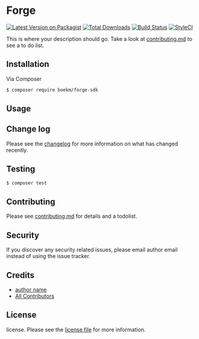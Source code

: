 # Forge

[![Latest Version on Packagist][ico-version]][link-packagist]
[![Total Downloads][ico-downloads]][link-downloads]
[![Build Status][ico-travis]][link-travis]
[![StyleCI][ico-styleci]][link-styleci]

This is where your description should go. Take a look at [contributing.md](contributing.md) to see a to do list.

## Installation

Via Composer

``` bash
$ composer require boekm/forge-sdk
```

## Usage

## Change log

Please see the [changelog](changelog.md) for more information on what has changed recently.

## Testing

``` bash
$ composer test
```

## Contributing

Please see [contributing.md](contributing.md) for details and a todolist.

## Security

If you discover any security related issues, please email author email instead of using the issue tracker.

## Credits

- [author name][link-author]
- [All Contributors][link-contributors]

## License

license. Please see the [license file](license.md) for more information.

[ico-version]: https://img.shields.io/packagist/v/boekm/forge-sdk.svg?style=flat-square
[ico-downloads]: https://img.shields.io/packagist/dt/boekm/forge-sdk.svg?style=flat-square
[ico-travis]: https://img.shields.io/travis/boekm/forge-sdk/master.svg?style=flat-square
[ico-styleci]: https://styleci.io/repos/12345678/shield

[link-packagist]: https://packagist.org/packages/boekm/forge-sdk
[link-downloads]: https://packagist.org/packages/boekm/forge-sdk
[link-travis]: https://travis-ci.org/boekm/forge-sdk
[link-styleci]: https://styleci.io/repos/12345678
[link-author]: https://github.com/boekm
[link-contributors]: ../../contributors

